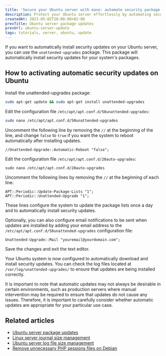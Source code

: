 ```yaml
---
title: 'Secure your Ubuntu server with ease: automate security package Updates'
description: Protect your Ubuntu server effortlessly by automating security package updates. Safeguard your system from potential threats with ease.
createdAt: 2023-05-02T20:00:00+02:00
prevTitle: Ubuntu server package updates
prevUrl: ubuntu-server-update
tags: tutorials, server, ubuntu, update
---
```


If you want to automatically install security updates on your Ubuntu server, you can use the `unattended-upgrades` package. This package will automatically install security updates for your system's packages.

## How to activating automatic security updates on Ubuntu

Install the unattended-upgrades package:

```bash
sudo apt-get update && sudo apt-get install unattended-upgrades
```

Edit the configuration file `/etc/apt/apt.conf.d/50unattended-upgrades`:

```bash
sudo nano /etc/apt/apt.conf.d/50unattended-upgrades
```

Uncomment the following line by removing the `//` at the beginning of the line, and change `false` to `true` if you want the system to reboot automatically after installing updates.

```
//Unattended-Upgrade::Automatic-Reboot "false";
```
Edit the configuration file `/etc/apt/apt.conf.d/20auto-upgrades`:

```
sudo nano /etc/apt/apt.conf.d/20auto-upgrades
```

Uncomment the following lines by removing the `//` at the beginning of each line:

```
APT::Periodic::Update-Package-Lists "1";
APT::Periodic::Unattended-Upgrade "1";
```

These lines configure the system to update the package lists once a day and to automatically install security updates.

Optionally, you can also configure email notifications to be sent when updates are installed by adding your email address to the `/etc/apt/apt.conf.d/50unattended-upgrades` configuration file:

```
Unattended-Upgrade::Mail "youremail@yourdomain.com";
```

Save the changes and exit the text editor.

Your Ubuntu system is now configured to automatically download and install security updates. You can check the log files located at `/var/log/unattended-upgrades/` to ensure that updates are being installed correctly.

It is important to note that automatic updates may not always be desirable in certain environments, such as production servers where manual intervention may be required to ensure that updates do not cause any issues. Therefore, it is important to carefully consider whether automatic updates are appropriate for your particular use case.

## Related articles

- [Ubuntu server package updates](/ubuntu-server-update/)
- [Linux server journal size management](/linux-journal-files/)
- [Ubuntu server log file size management](/linux-log-rotation/)
- [Remove unnecessary PHP sessions files on Debian](/setup-crontab-to-remove-php-session-files/)
